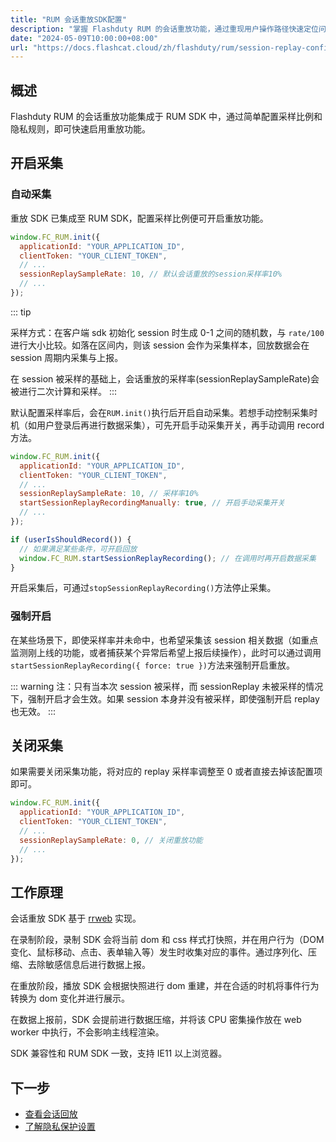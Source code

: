 ```yaml
---
title: "RUM 会话重放SDK配置"
description: "掌握 Flashduty RUM 的会话重放功能，通过重现用户操作路径快速定位问题并优化用户体验。"
date: "2024-05-09T10:00:00+08:00"
url: "https://docs.flashcat.cloud/zh/flashduty/rum/session-replay-config"
---
```


## 概述

Flashduty RUM 的会话重放功能集成于 RUM SDK 中，通过简单配置采样比例和隐私规则，即可快速启用重放功能。

## 开启采集

### 自动采集

重放 SDK 已集成至 RUM SDK，配置采样比例便可开启重放功能。

```js
window.FC_RUM.init({
  applicationId: "YOUR_APPLICATION_ID",
  clientToken: "YOUR_CLIENT_TOKEN",
  // ...
  sessionReplaySampleRate: 10, // 默认会话重放的session采样率10%
  // ...
});
```

::: tip

采样方式：在客户端 sdk 初始化 session 时生成 0-1 之间的随机数，与 `rate/100` 进行大小比较。如落在区间内，则该 session 会作为采集样本，回放数据会在 session 周期内采集与上报。

在 session 被采样的基础上，会话重放的采样率(sessionReplaySampleRate)会被进行二次计算和采样。
:::

默认配置采样率后，会在`RUM.init()`执行后开启自动采集。若想手动控制采集时机（如用户登录后再进行数据采集），可先开启手动采集开关，再手动调用 record 方法。

```js
window.FC_RUM.init({
  applicationId: "YOUR_APPLICATION_ID",
  clientToken: "YOUR_CLIENT_TOKEN",
  // ...
  sessionReplaySampleRate: 10, // 采样率10%
  startSessionReplayRecordingManually: true, // 开启手动采集开关
  // ...
});

if (userIsShouldRecord()) {
  // 如果满足某些条件，可开启回放
  window.FC_RUM.startSessionReplayRecording(); // 在调用时再开启数据采集
}
```

开启采集后，可通过`stopSessionReplayRecording()`方法停止采集。

### 强制开启

在某些场景下，即使采样率并未命中，也希望采集该 session 相关数据（如重点监测刚上线的功能，或者捕获某个异常后希望上报后续操作），此时可以通过调用
`startSessionReplayRecording({ force: true })`方法来强制开启重放。

::: warning
注：只有当本次 session 被采样，而 sessionReplay 未被采样的情况下，强制开启才会生效。如果 session 本身并没有被采样，即使强制开启 replay 也无效。
:::

## 关闭采集

如果需要关闭采集功能，将对应的 replay 采样率调整至 0 或者直接去掉该配置项即可。

```js
window.FC_RUM.init({
  applicationId: "YOUR_APPLICATION_ID",
  clientToken: "YOUR_CLIENT_TOKEN",
  // ...
  sessionReplaySampleRate: 0, // 关闭重放功能
  // ...
});
```

## 工作原理

会话重放 SDK 基于 [rrweb](https://www.rrweb.io/) 实现。

在录制阶段，录制 SDK 会将当前 dom 和 css 样式打快照，并在用户行为（DOM 变化、鼠标移动、点击、表单输入等）发生时收集对应的事件。通过序列化、压缩、去除敏感信息后进行数据上报。

在重放阶段，播放 SDK 会根据快照进行 dom 重建，并在合适的时机将事件行为转换为 dom 变化并进行展示。

在数据上报前，SDK 会提前进行数据压缩，并将该 CPU 密集操作放在 web worker 中执行，不会影响主线程渲染。

SDK 兼容性和 RUM SDK 一致，支持 IE11 以上浏览器。

## 下一步

- [查看会话回放](https://docs.flashcat.cloud/zh/flashduty/rum/session-replay-explorer)
- [了解隐私保护设置](https://docs.flashcat.cloud/zh/flashduty/rum/privacy-settings)

